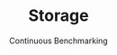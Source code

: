 ---
layout: default
title: Storage
subtitle: Continuous Benchmarking
selected: Storage
expanded: Benchmarking
benchmark: /benchmark_results/storage.html
---